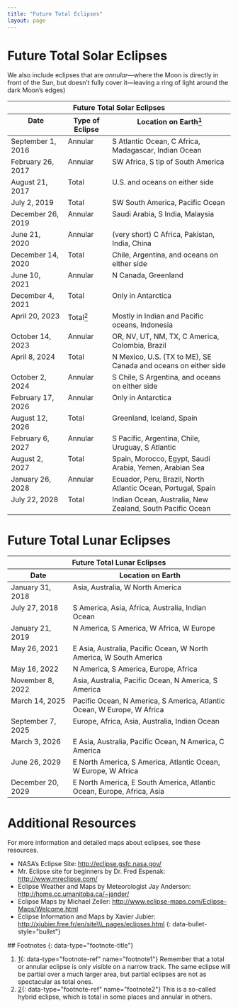 ```yaml
---
title: "Future Total Eclipses"
layout: page
---
```



# Future Total Solar Eclipses

We also include eclipses that are *annular*—where the Moon is directly in front of the Sun, but doesn’t fully cover it—leaving a ring of light around the dark Moon’s edges)

<table class="span-all" summary="A table titled &#x201C;Future Total Solar Eclipses&#x201D; with three columns and twenty rows. The first row is a header row and labels each column &#x201C;Date&#x201D;, &#x201C;Type of Eclipse&#x201D;, and &#x201C;Location on Earth footnote: Remember that a total or annular eclipse is only visible on a narrow track. The same eclipse will be partial over a much larger area, but partial eclipses are not as spectacular as total ones.&#x201D;. The second row reads &#x201C;September 1, 2016&#x201D;, &#x201C;Annular&#x201D;, &#x201C;S Atlantic Ocean, C Africa, Madagascar, Indian Ocean&#x201D;. The third row reads &#x201C;February 26, 2017&#x201D;, &#x201C;Annular&#x201D;, &#x201C;SW Africa, S tip of South America&#x201D;. The fourth row reads &#x201C;August 21, 2017&#x201D;, &#x201C;Total&#x201D;, &#x201C;U.S. and oceans on either side&#x201D;. The fifth row reads &#x201C;July 2, 2019&#x201D;, &#x201C;Total&#x201D;, &#x201C;SW South America, Pacific Ocean&#x201D;. The sixth row reads &#x201C;December 26, 2019&#x201D;, &#x201C;Annular&#x201D;, &#x201C;Saudi Arabia, S India, Malaysia&#x201D;. The seventh row reads &#x201C;June 21, 2020&#x201D;, &#x201C;Annular&#x201D;, &#x201C;(very short) C Africa, Pakistan, India, China&#x201D;. The eighth row reads &#x201C;December 14, 2020&#x201D;, &#x201C;Total&#x201D;, &#x201C;Chile, Argentina, and oceans on either side&#x201D;. The ninth row reads &#x201C;June 10, 2021&#x201D;, &#x201C;Annular&#x201D;, &#x201C;N Canada, Greenland&#x201D;. The tenth row reads &#x201C;December 4, 2021&#x201D;, &#x201C;Total &#x201C;Only in Antarctica&#x201D;. The eleventh row reads &#x201C;April 20, 2023&#x201D;, &#x201C;Total footnote: This is a so-called hybrid eclipse, which is total in some places and annular in others.&#x201D;, &#x201C;Mostly in Indian and Pacific oceans, Indonesia&#x201D;. The twelfth row reads &#x201C;October 14, 2023&#x201D;, &#x201C;Annular&#x201D;, &#x201C;OR, NV, UT, NM, TX, C America, Colombia, Brazil&#x201D;. The thirteenth row reads &#x201C;April 8, 2024&#x201D;, &#x201C;Total&#x201D;, &#x201C;N Mexico, U.S. (TX to ME), SE Canada and oceans on either side&#x201D;. The fourteenth row reads &#x201C;October 2, 2024&#x201D;, &#x201C;Annular&#x201D;, &#x201C;S Chile, S Argentina, and oceans on either side&#x201D;. The fifteenth row reads &#x201C;February 17, 2026&#x201D;, &#x201C;Annular&#x201D;, &#x201C;Only in Antarctica&#x201D;. The sixteenth row reads &#x201C;August 12, 2026&#x201D;, &#x201C;Total&#x201D;, &#x201C;Greenland, Iceland, Spain&#x201D;. The seventeenth row reads &#x201C;February 6, 2027&#x201D;, &#x201C;Annular&#x201D;, &#x201C;S Pacific, Argentina, Chile, Uruguay, S Atlantic&#x201D;. The eighteenth row reads &#x201C;August 2, 2027&#x201D;, &#x201C;Total&#x201D;, &#x201C;Spain, Morocco, Egypt, Saudi Arabia, Yemen, Arabian Sea&#x201D;. The nineteenth row reads &#x201C;January 26, 2028&#x201D;, &#x201C;Annular&#x201D;, &#x201C;Ecuador, Peru, Brazil, North Atlantic Ocean, Portugal, Spain&#x201D;. The twentieth row reads &#x201C;July 22, 2028&#x201D;, &#x201C;Total&#x201D;, &#x201C;Indian Ocean, Australia, New Zealand, South Pacific Ocean&#x201D;."><thead>
<tr valign="top">
<th colspan="3" data-valign="top" data-align="center">Future Total Solar Eclipses</th>
</tr>
<tr valign="top">
<th data-valign="top" data-align="center">Date</th>
<th data-valign="top" data-align="center">Type of Eclipse</th>
<th data-valign="top" data-align="center">Location on Earth<a data-type="footnote-number" name="footnote-ref1" href="#footnote1"><sup>1</sup></a></th>
</tr>
</thead><tbody>
<tr valign="top">
<td data-valign="top" data-align="left">September 1, 2016</td>
<td data-valign="top" data-align="left">Annular</td>
<td data-valign="top" data-align="left">S Atlantic Ocean, C Africa, Madagascar, Indian Ocean</td>
</tr>
<tr valign="top">
<td data-valign="top" data-align="left">February 26, 2017</td>
<td data-valign="top" data-align="left">Annular</td>
<td data-valign="top" data-align="left">SW Africa, S tip of South America</td>
</tr>
<tr valign="top">
<td data-valign="top" data-align="left">August 21, 2017</td>
<td data-valign="top" data-align="left">Total</td>
<td data-valign="top" data-align="left">U.S. and oceans on either side</td>
</tr>
<tr valign="top">
<td data-valign="top" data-align="left">July 2, 2019</td>
<td data-valign="top" data-align="left">Total</td>
<td data-valign="top" data-align="left">SW South America, Pacific Ocean</td>
</tr>
<tr valign="top">
<td data-valign="top" data-align="left">December 26, 2019</td>
<td data-valign="top" data-align="left">Annular</td>
<td data-valign="top" data-align="left">Saudi Arabia, S India, Malaysia</td>
</tr>
<tr valign="top">
<td data-valign="top" data-align="left">June 21, 2020</td>
<td data-valign="top" data-align="left">Annular</td>
<td data-valign="top" data-align="left">(very short) C Africa, Pakistan, India, China</td>
</tr>
<tr valign="top">
<td data-valign="top" data-align="left">December 14, 2020</td>
<td data-valign="top" data-align="left">Total</td>
<td data-valign="top" data-align="left">Chile, Argentina, and oceans on either side</td>
</tr>
<tr valign="top">
<td data-valign="top" data-align="left">June 10, 2021</td>
<td data-valign="top" data-align="left">Annular</td>
<td data-valign="top" data-align="left">N Canada, Greenland</td>
</tr>
<tr valign="top">
<td data-valign="top" data-align="left">December 4, 2021</td>
<td data-valign="top" data-align="left">Total</td>
<td data-valign="top" data-align="left">Only in Antarctica</td>
</tr>
<tr valign="top">
<td data-valign="top" data-align="left">April 20, 2023</td>
<td data-valign="top" data-align="left">Total<a data-type="footnote-number" name="footnote-ref2" href="#footnote2"><sup>2</sup></a></td>
<td data-valign="top" data-align="left">Mostly in Indian and Pacific oceans, Indonesia</td>
</tr>
<tr valign="top">
<td data-valign="top" data-align="left">October 14, 2023</td>
<td data-valign="top" data-align="left">Annular</td>
<td data-valign="top" data-align="left">OR, NV, UT, NM, TX, C America, Colombia, Brazil</td>
</tr>
<tr valign="top">
<td data-valign="top" data-align="left">April 8, 2024</td>
<td data-valign="top" data-align="left">Total</td>
<td data-valign="top" data-align="left">N Mexico, U.S. (TX to ME), SE Canada and oceans on either side</td>
</tr>
<tr valign="top">
<td data-valign="top" data-align="left">October 2, 2024</td>
<td data-valign="top" data-align="left">Annular</td>
<td data-valign="top" data-align="left">S Chile, S Argentina, and oceans on either side</td>
</tr>
<tr valign="top">
<td data-valign="top" data-align="left">February 17, 2026</td>
<td data-valign="top" data-align="left">Annular</td>
<td data-valign="top" data-align="left">Only in Antarctica</td>
</tr>
<tr valign="top">
<td data-valign="top" data-align="left">August 12, 2026</td>
<td data-valign="top" data-align="left">Total</td>
<td data-valign="top" data-align="left">Greenland, Iceland, Spain</td>
</tr>
<tr valign="top">
<td data-valign="top" data-align="left">February 6, 2027</td>
<td data-valign="top" data-align="left">Annular</td>
<td data-valign="top" data-align="left">S Pacific, Argentina, Chile, Uruguay, S Atlantic</td>
</tr>
<tr valign="top">
<td data-valign="top" data-align="left">August 2, 2027</td>
<td data-valign="top" data-align="left">Total</td>
<td data-valign="top" data-align="left">Spain, Morocco, Egypt, Saudi Arabia, Yemen, Arabian Sea</td>
</tr>
<tr valign="top">
<td data-valign="top" data-align="left">January 26, 2028</td>
<td data-valign="top" data-align="left">Annular</td>
<td data-valign="top" data-align="left">Ecuador, Peru, Brazil, North Atlantic Ocean, Portugal, Spain</td>
</tr>
<tr valign="top">
<td data-valign="top" data-align="left">July 22, 2028</td>
<td data-valign="top" data-align="left">Total</td>
<td data-valign="top" data-align="left">Indian Ocean, Australia, New Zealand, South Pacific Ocean</td>
</tr>
</tbody></table>

# Future Total Lunar Eclipses

<table class="span-all" summary="A table titled &#x201C;Future Total Lunar Eclipses&#x201D; with two columns and eleven rows. The first row is a header row and labels each column &#x201C;Date&#x201D;, and &#x201C;Location on Earth&#x201D;. The second row reads &#x201C;January 31, 2018&#x201D;, &#x201C;Asia, Australia, W North America&#x201D;. The third row reads &#x201C;July 27, 2018&#x201D;, &#x201C;S America, Asia, Africa, Australia, Indian Ocean&#x201D;. The fourth row reads &#x201C;January 21, 2019&#x201D;, &#x201C;N America, S America, W Africa, W Europe&#x201D;. The second row reads &#x201C;May 26, 2021&#x201D;, &#x201C;E Asia, Australia, Pacific Ocean, W North America, W South America&#x201D;. The fifth row reads &#x201C;May 16, 2022&#x201D;, &#x201C;N America, S America, Europe, Africa&#x201D;. The sixth row reads &#x201C;November 8, 2022&#x201D;, &#x201C;Asia, Australia, Pacific Ocean, N America, S America&#x201D;. The seventh row reads &#x201C;March 14, 2025&#x201D;, &#x201C;Pacific Ocean, N America, S America, Atlantic Ocean, W Europe, W Africa&#x201D;. The eighth row reads &#x201C;September 7, 2025&#x201D;, &#x201C;Europe, Africa, Asia, Australia, Indian Ocean&#x201D;. The ninth row reads &#x201C;March 3, 2026&#x201D;, &#x201C;E Asia, Australia, Pacific Ocean, N America, C America&#x201D;. The tenth row reads &#x201C;June 26, 2029&#x201D;, &#x201C;E North America, S America, Atlantic Ocean, W Europe, W Africa&#x201D;. The eleventh row reads &#x201C;December 20, 2029&#x201D;, &#x201C;E North America, E South America, Atlantic Ocean, Europe, Africa, Asia&#x201D;."><thead>
<tr valign="top">
<th colspan="2" data-valign="top" data-align="center">Future Total Lunar Eclipses</th>
</tr>
<tr valign="top">
<th data-valign="top" data-align="center">Date</th>
<th data-valign="top" data-align="center">Location on Earth</th>
</tr>
</thead><tbody>
<tr valign="top">
<td data-valign="top" data-align="left">January 31, 2018</td>
<td data-valign="top" data-align="left">Asia, Australia, W North America</td>
</tr>
<tr valign="top">
<td data-valign="top" data-align="left">July 27, 2018</td>
<td data-valign="top" data-align="left">S America, Asia, Africa, Australia, Indian Ocean</td>
</tr>
<tr valign="top">
<td data-valign="top" data-align="left">January 21, 2019</td>
<td data-valign="top" data-align="left">N America, S America, W Africa, W Europe</td>
</tr>
<tr valign="top">
<td data-valign="top" data-align="left">May 26, 2021</td>
<td data-valign="top" data-align="left">E Asia, Australia, Pacific Ocean, W North America, W South America</td>
</tr>
<tr valign="top">
<td data-valign="top" data-align="left">May 16, 2022</td>
<td data-valign="top" data-align="left">N America, S America, Europe, Africa</td>
</tr>
<tr valign="top">
<td data-valign="top" data-align="left">November 8, 2022</td>
<td data-valign="top" data-align="left">Asia, Australia, Pacific Ocean, N America, S America</td>
</tr>
<tr valign="top">
<td data-valign="top" data-align="left">March 14, 2025</td>
<td data-valign="top" data-align="left">Pacific Ocean, N America, S America, Atlantic Ocean, W Europe, W Africa</td>
</tr>
<tr valign="top">
<td data-valign="top" data-align="left">September 7, 2025</td>
<td data-valign="top" data-align="left">Europe, Africa, Asia, Australia, Indian Ocean</td>
</tr>
<tr valign="top">
<td data-valign="top" data-align="left">March 3, 2026</td>
<td data-valign="top" data-align="left">E Asia, Australia, Pacific Ocean, N America, C America</td>
</tr>
<tr valign="top">
<td data-valign="top" data-align="left">June 26, 2029</td>
<td data-valign="top" data-align="left">E North America, S America, Atlantic Ocean, W Europe, W Africa</td>
</tr>
<tr valign="top">
<td data-valign="top" data-align="left">December 20, 2029</td>
<td data-valign="top" data-align="left">E North America, E South America, Atlantic Ocean, Europe, Africa, Asia</td>
</tr>
</tbody></table>

# Additional Resources

For more information and detailed maps about eclipses, see these resources.

* NASA’s Eclipse Site: http://eclipse.gsfc.nasa.gov/
* Mr. Eclipse site for beginners by Dr. Fred Espenak: http://www.mreclipse.com/
* Eclipse Weather and Maps by Meteorologist Jay Anderson: http://home.cc.umanitoba.ca/~jander/
* Eclipse Maps by Michael Zeiler: http://www.eclipse-maps.com/Eclipse-Maps/Welcome.html
* Eclipse Information and Maps by Xavier Jubier: http://xjubier.free.fr/en/site\\\_pages/eclipses.html
{: data-bullet-style="bullet"}

<div data-type="footnote-refs" markdown="1">
## Footnotes
{: data-type="footnote-title"}

1.  [1](#footnote-ref1){: data-type="footnote-ref" name="footnote1"} Remember that a total or annular eclipse is only visible on a narrow track. The same eclipse will be partial over a much larger area, but partial eclipses are not as spectacular as total ones.
2.  [2](#footnote-ref2){: data-type="footnote-ref" name="footnote2"} This is a so-called hybrid eclipse, which is total in some places and annular in others.

</div>


